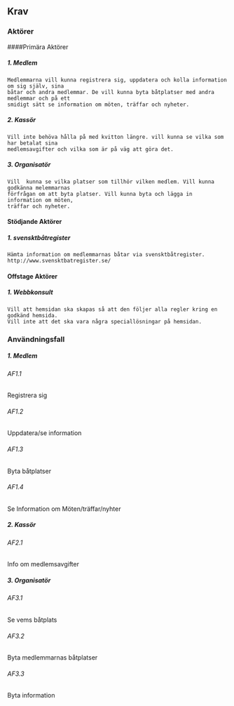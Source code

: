 ## Krav
### Aktörer
####Primära Aktörer
##### 1. Medlem
    Medlemmarna vill kunna registrera sig, uppdatera och kolla information om sig själv, sina 
    båtar och andra medlemmar. De vill kunna byta båtplatser med andra medlemmar och på ett 
    smidigt sätt se information om möten, träffar och nyheter.
##### 2. Kassör
    Vill inte behöva hålla på med kvitton längre. vill kunna se vilka som har betalat sina 
    medlemsavgifter och vilka som är på väg att göra det.
##### 3. Organisatör
    Vill  kunna se vilka platser som tillhör vilken medlem. Vill kunna godkänna melemmarnas
    förfrågan om att byta platser. Vill kunna byta och lägga in information om möten,
    träffar och nyheter.
#### Stödjande Aktörer
##### 1. svensktbåtregister
    Hämta information om medlemmarnas båtar via svensktbåtregister. 
    http://www.svensktbatregister.se/
#### Offstage Aktörer
##### 1. Webbkonsult
    Vill att hemsidan ska skapas så att den följer alla regler kring en godkänd hemsida.
    Vill inte att det ska vara några speciallösningar på hemsidan. 
### Användningsfall
##### 1. Medlem
###### AF1.1 
Registrera sig
###### AF1.2 
Uppdatera/se information
###### AF1.3 
Byta båtplatser
###### AF1.4 
Se Information om Möten/träffar/nyhter
##### 2. Kassör
###### AF2.1 
Info om medlemsavgifter
##### 3. Organisatör
###### AF3.1 
Se vems båtplats
###### AF3.2 
Byta medlemmarnas båtplatser
###### AF3.3 
Byta information